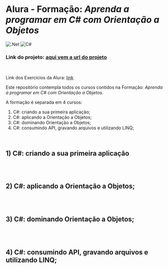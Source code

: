 # Alura - Formação: *Aprenda a programar em C# com Orientação a Objetos*

![.Net](https://img.shields.io/badge/.NET-5C2D91?style=for-the-badge&logo=.net&logoColor=white)
![C#](https://img.shields.io/badge/c%23-%23239120.svg?style=for-the-badge&logo=csharp&logoColor=white)


### **Link do projeto: [aqui vem a url do projeto](https://alura-logica-js.vercel.app/)**
<br>

Link dos Exercicios da Alura: [link](https://github.com/ArthurOcFernandes/Exerc-cios-C-/tree/curso-3-aula-3)
<br>

Este repositório contempla todos os cursos contidos na Formação: *Aprenda a programar em C# com Orientação a Objetos*.

A formação é separada em 4 cursos:

1. C#: criando a sua primeira aplicação;
2. C#: aplicando a Orientação a Objetos;
3. C#: dominando Orientação a Objetos;
4. C#: consumindo API, gravando arquivos e utilizando LINQ;

<br>

## 1) C#: criando a sua primeira aplicação

<br>


<br>

## 2) C#: aplicando a Orientação a Objetos;

<br>


<br>

## 3) C#: dominando Orientação a Objetos;

<br>


<br>

## 4) C#: consumindo API, gravando arquivos e utilizando LINQ;

